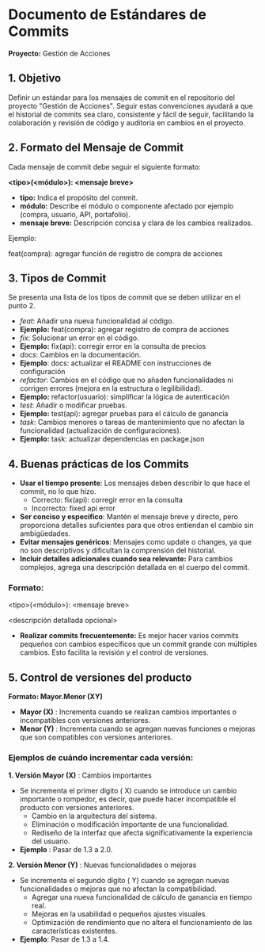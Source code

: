 # **Documento de Estándares de Commits**

**Proyecto:** Gestión de Acciones

## 1\. Objetivo

Definir un estándar para los mensajes de commit en el repositorio del proyecto "Gestión de Acciones". Seguir estas convenciones ayudará a que el historial de commits sea claro, consistente y fácil de seguir, facilitando la colaboración y revisión de código y auditoria en cambios en el proyecto.

## 2\. Formato del Mensaje de Commit

Cada mensaje de commit debe seguir el siguiente formato:

**&lt;tipo&gt;(&lt;módulo&gt;): &lt;mensaje breve&gt;**

- **tipo:** Indica el propósito del commit.
- **módulo:** Describe el módulo o componente afectado por ejemplo (compra, usuario, API, portafolio).
- **mensaje breve:** Descripción concisa y clara de los cambios realizados.

Ejemplo:

feat(compra): agregar función de registro de compra de acciones

## 3\. Tipos de Commit

Se presenta una lista de los tipos de commit que se deben utilizar en el punto 2.

- _feat_: Añadir una nueva funcionalidad al código.
- **Ejemplo:** feat(compra): agregar registro de compra de acciones
- _fix_: Solucionar un error en el código.
- **Ejemplo:** fix(api): corregir error en la consulta de precios
- _docs_: Cambios en la documentación.
- **Ejemplo**: docs: actualizar el README con instrucciones de configuración
- _refactor_: Cambios en el código que no añaden funcionalidades ni corrigen errores (mejora en la estructura o legilibilidad).
- **Ejemplo:** refactor(usuario): simplificar la lógica de autenticación
- _test_: Añadir o modificar pruebas.
- **Ejemplo:** test(api): agregar pruebas para el cálculo de ganancia
- _task_: Cambios menores o tareas de mantenimiento que no afectan la funcionalidad (actualización de configuraciones).
- **Ejemplo:** task: actualizar dependencias en package.json

## 4\. Buenas prácticas de los Commits

- **Usar el tiempo presente**: Los mensajes deben describir lo que hace el commit, no lo que hizo.
  - Correcto: fix(api): corregir error en la consulta
  - Incorrecto: fixed api error
- **Ser conciso y especifico**: Mantén el mensaje breve y directo, pero proporciona detalles suficientes para que otros entiendan el cambio sin ambigüedades.
- **Evitar mensajes genéricos**: Mensajes como update o changes, ya que no son descriptivos y dificultan la comprensión del historial.
- **Incluir detalles adicionales cuando sea relevante:** Para cambios complejos, agrega una descripción detallada en el cuerpo del commit.

### Formato:

&lt;tipo&gt;(&lt;módulo&gt;): &lt;mensaje breve&gt;

&lt;descripción detallada opcional&gt;

- **Realizar commits frecuentemente:** Es mejor hacer varios commits pequeños con cambios específicos que un commit grande con múltiples cambios. Esto facilita la revisión y el control de versiones.

## 5\. Control de versiones del producto

**Formato: Mayor.Menor (XY)**

- **Mayor (X)** : Incrementa cuando se realizan cambios importantes o incompatibles con versiones anteriores.
- **Menor (Y)** : Incrementa cuando se agregan nuevas funciones o mejoras que son compatibles con versiones anteriores.

### **Ejemplos de cuándo incrementar cada versión:**

**1\. Versión Mayor (X)** : Cambios importantes

- Se incrementa el primer dígito ( X) cuando se introduce un cambio importante o rompedor, es decir, que puede hacer incompatible el producto con versiones anteriores.
  - Cambio en la arquitectura del sistema.
  - Eliminación o modificación importante de una funcionalidad.
  - Rediseño de la interfaz que afecta significativamente la experiencia del usuario.
- **Ejemplo** : Pasar de 1.3 a 2.0.

**2\. Versión Menor (Y)** : Nuevas funcionalidades o mejoras

- Se incrementa el segundo dígito ( Y) cuando se agregan nuevas funcionalidades o mejoras que no afectan la compatibilidad.
  - Agregar una nueva funcionalidad de cálculo de ganancia en tiempo real.
  - Mejoras en la usabilidad o pequeños ajustes visuales.
  - Optimización de rendimiento que no altera el funcionamiento de las características existentes.
- **Ejemplo**: Pasar de 1.3 a 1.4.
